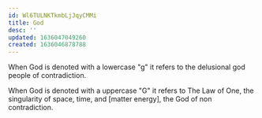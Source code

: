 ```yaml
---
id: Wl6TULNKTkmbLjJqyCMMi
title: God
desc: ''
updated: 1636047049260
created: 1636046878788
---
```


When God is denoted with a lowercase "g" it refers to the delusional god people of contradiction.

When God is denoted with a uppercase "G" it refers to The Law of One, the singularity of space, time, and [matter energy], the God of non contradiction.
